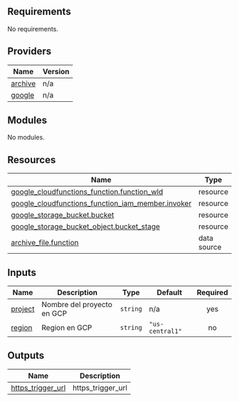 ## Requirements

No requirements.

## Providers

| Name | Version |
|------|---------|
| <a name="provider_archive"></a> [archive](#provider\_archive) | n/a |
| <a name="provider_google"></a> [google](#provider\_google) | n/a |

## Modules

No modules.

## Resources

| Name | Type |
|------|------|
| [google_cloudfunctions_function.function_wld](https://registry.terraform.io/providers/hashicorp/google/latest/docs/resources/cloudfunctions_function) | resource |
| [google_cloudfunctions_function_iam_member.invoker](https://registry.terraform.io/providers/hashicorp/google/latest/docs/resources/cloudfunctions_function_iam_member) | resource |
| [google_storage_bucket.bucket](https://registry.terraform.io/providers/hashicorp/google/latest/docs/resources/storage_bucket) | resource |
| [google_storage_bucket_object.bucket_stage](https://registry.terraform.io/providers/hashicorp/google/latest/docs/resources/storage_bucket_object) | resource |
| [archive_file.function](https://registry.terraform.io/providers/hashicorp/archive/latest/docs/data-sources/file) | data source |

## Inputs

| Name | Description | Type | Default | Required |
|------|-------------|------|---------|:--------:|
| <a name="input_project"></a> [project](#input\_project) | Nombre del proyecto en GCP | `string` | n/a | yes |
| <a name="input_region"></a> [region](#input\_region) | Region en GCP | `string` | `"us-central1"` | no |

## Outputs

| Name | Description |
|------|-------------|
| <a name="output_https_trigger_url"></a> [https\_trigger\_url](#output\_https\_trigger\_url) | https\_trigger\_url |

